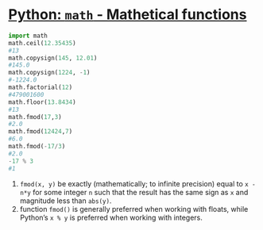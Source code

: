 [Python: `math` - Mathetical functions](https://docs.python.org/3/library/math.html)
====================================================================================

```python
import math
math.ceil(12.35435)
#13
math.copysign(145, 12.01)
#145.0
math.copysign(1224, -1)
#-1224.0
math.factorial(12)
#479001600
math.floor(13.8434)
#13
math.fmod(17,3)
#2.0
math.fmod(12424,7)
#6.0
math.fmod(-17/3)
#2.0
-17 % 3
#1
```

1.	`fmod(x, y)` be exactly (mathematically; to infinite precision) equal to `x - n*y` for some integer `n` such that the result has the same sign as `x` and magnitude less than `abs(y)`.
2.	function `fmod()` is generally preferred when working with floats, while Python’s `x % y` is preferred when working with integers.
